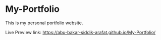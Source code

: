 # My-Portfolio
This is my personal portfolio website. 

Live Preview link: 
https://abu-bakar-siddik-arafat.github.io/My-Portfolio/

